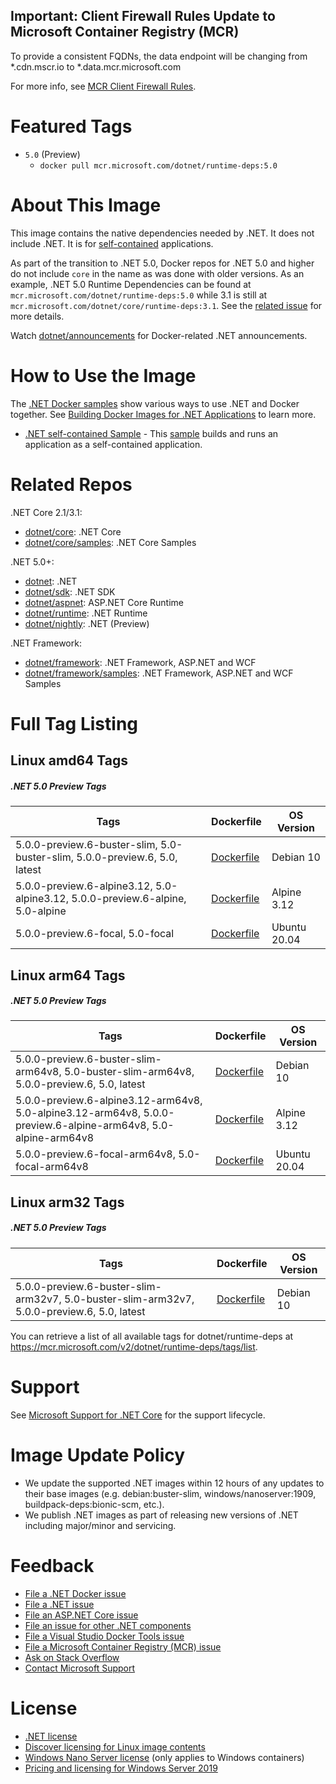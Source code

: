 ## Important: Client Firewall Rules Update to Microsoft Container Registry (MCR)

To provide a consistent FQDNs, the data endpoint will be changing from *.cdn.mscr.io to *.data.mcr.microsoft.com

For more info, see [MCR Client Firewall Rules](https://aka.ms/mcr/firewallrules).

# Featured Tags

* `5.0` (Preview)
  * `docker pull mcr.microsoft.com/dotnet/runtime-deps:5.0`

# About This Image

This image contains the native dependencies needed by .NET. It does not include .NET. It is for [self-contained](https://docs.microsoft.com/dotnet/articles/core/deploying/index) applications.

As part of the transition to .NET 5.0, Docker repos for .NET 5.0 and higher do not include `core` in the name as was done with older versions. As an example, .NET 5.0 Runtime Dependencies can be found at `mcr.microsoft.com/dotnet/runtime-deps:5.0` while 3.1 is still at `mcr.microsoft.com/dotnet/core/runtime-deps:3.1`. See the [related issue](https://github.com/dotnet/dotnet-docker/issues/1939) for more details.

Watch [dotnet/announcements](https://github.com/dotnet/announcements/labels/Docker) for Docker-related .NET announcements.

# How to Use the Image

The [.NET Docker samples](https://github.com/dotnet/dotnet-docker/blob/master/samples/README.md) show various ways to use .NET and Docker together. See [Building Docker Images for .NET Applications](https://docs.microsoft.com/dotnet/core/docker/building-net-docker-images) to learn more.

* [.NET self-contained Sample](https://github.com/dotnet/dotnet-docker/blob/master/samples/dotnetapp/dotnet-docker-selfcontained.md) - This [sample](https://github.com/dotnet/dotnet-docker/blob/master/samples/dotnetapp/Dockerfile.debian-x64-selfcontained) builds and runs an application as a self-contained application.

# Related Repos

.NET Core 2.1/3.1:

* [dotnet/core](https://hub.docker.com/_/microsoft-dotnet-core/): .NET Core
* [dotnet/core/samples](https://hub.docker.com/_/microsoft-dotnet-core-samples/): .NET Core Samples

.NET 5.0+:

* [dotnet](https://hub.docker.com/_/microsoft-dotnet/): .NET
* [dotnet/sdk](https://hub.docker.com/_/microsoft-dotnet-sdk/): .NET SDK
* [dotnet/aspnet](https://hub.docker.com/_/microsoft-dotnet-aspnet/): ASP.NET Core Runtime
* [dotnet/runtime](https://hub.docker.com/_/microsoft-dotnet-runtime/): .NET Runtime
* [dotnet/nightly](https://hub.docker.com/_/microsoft-dotnet-nightly/): .NET (Preview)

.NET Framework:

* [dotnet/framework](https://hub.docker.com/_/microsoft-dotnet-framework/): .NET Framework, ASP.NET and WCF
* [dotnet/framework/samples](https://hub.docker.com/_/microsoft-dotnet-framework-samples/): .NET Framework, ASP.NET and WCF Samples

# Full Tag Listing

## Linux amd64 Tags
##### .NET 5.0 Preview Tags
Tags | Dockerfile | OS Version
-----------| -------------| -------------
5.0.0-preview.6-buster-slim, 5.0-buster-slim, 5.0.0-preview.6, 5.0, latest | [Dockerfile](https://github.com/dotnet/dotnet-docker/blob/master/src/runtime-deps/5.0/buster-slim/amd64/Dockerfile) | Debian 10
5.0.0-preview.6-alpine3.12, 5.0-alpine3.12, 5.0.0-preview.6-alpine, 5.0-alpine | [Dockerfile](https://github.com/dotnet/dotnet-docker/blob/master/src/runtime-deps/5.0/alpine3.12/amd64/Dockerfile) | Alpine 3.12
5.0.0-preview.6-focal, 5.0-focal | [Dockerfile](https://github.com/dotnet/dotnet-docker/blob/master/src/runtime-deps/5.0/focal/amd64/Dockerfile) | Ubuntu 20.04

## Linux arm64 Tags
##### .NET 5.0 Preview Tags
Tags | Dockerfile | OS Version
-----------| -------------| -------------
5.0.0-preview.6-buster-slim-arm64v8, 5.0-buster-slim-arm64v8, 5.0.0-preview.6, 5.0, latest | [Dockerfile](https://github.com/dotnet/dotnet-docker/blob/master/src/runtime-deps/5.0/buster-slim/arm64v8/Dockerfile) | Debian 10
5.0.0-preview.6-alpine3.12-arm64v8, 5.0-alpine3.12-arm64v8, 5.0.0-preview.6-alpine-arm64v8, 5.0-alpine-arm64v8 | [Dockerfile](https://github.com/dotnet/dotnet-docker/blob/master/src/runtime-deps/5.0/alpine3.12/arm64v8/Dockerfile) | Alpine 3.12
5.0.0-preview.6-focal-arm64v8, 5.0-focal-arm64v8 | [Dockerfile](https://github.com/dotnet/dotnet-docker/blob/master/src/runtime-deps/5.0/focal/arm64v8/Dockerfile) | Ubuntu 20.04

## Linux arm32 Tags
##### .NET 5.0 Preview Tags
Tags | Dockerfile | OS Version
-----------| -------------| -------------
5.0.0-preview.6-buster-slim-arm32v7, 5.0-buster-slim-arm32v7, 5.0.0-preview.6, 5.0, latest | [Dockerfile](https://github.com/dotnet/dotnet-docker/blob/master/src/runtime-deps/5.0/buster-slim/arm32v7/Dockerfile) | Debian 10

You can retrieve a list of all available tags for dotnet/runtime-deps at https://mcr.microsoft.com/v2/dotnet/runtime-deps/tags/list.

# Support

See [Microsoft Support for .NET Core](https://github.com/dotnet/core/blob/master/microsoft-support.md) for the support lifecycle.

# Image Update Policy

* We update the supported .NET images within 12 hours of any updates to their base images (e.g. debian:buster-slim, windows/nanoserver:1909, buildpack-deps:bionic-scm, etc.).
* We publish .NET images as part of releasing new versions of .NET including major/minor and servicing.

# Feedback

* [File a .NET Docker issue](https://github.com/dotnet/dotnet-docker/issues)
* [File a .NET issue](https://github.com/dotnet/core/issues)
* [File an ASP.NET Core issue](https://github.com/aspnet/home/issues)
* [File an issue for other .NET components](https://github.com/dotnet/core/blob/master/Documentation/core-repos.md)
* [File a Visual Studio Docker Tools issue](https://github.com/microsoft/dockertools/issues)
* [File a Microsoft Container Registry (MCR) issue](https://github.com/microsoft/containerregistry/issues)
* [Ask on Stack Overflow](https://stackoverflow.com/questions/tagged/.net-core)
* [Contact Microsoft Support](https://support.microsoft.com/contactus/)

# License

* [.NET license](https://github.com/dotnet/dotnet-docker/blob/master/LICENSE)
* [Discover licensing for Linux image contents](https://github.com/dotnet/dotnet-docker/blob/master/documentation/image-artifact-details.md)
* [Windows Nano Server license](https://hub.docker.com/_/microsoft-windows-nanoserver/) (only applies to Windows containers)
* [Pricing and licensing for Windows Server 2019](https://www.microsoft.com/cloud-platform/windows-server-pricing)
